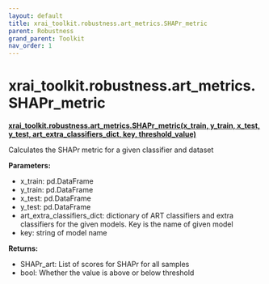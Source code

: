 ```yaml
---
layout: default
title: xrai_toolkit.robustness.art_metrics.SHAPr_metric
parent: Robustness
grand_parent: Toolkit
nav_order: 1
---
```


# xrai_toolkit.robustness.art_metrics.SHAPr_metric
**[xrai_toolkit.robustness.art_metrics.SHAPr_metric(x_train, y_train, x_test, y_test, art_extra_classifiers_dict, key, threshold_value)](https://github.com/gaberamolete/xrai_toolkit/blob/main/robustness/art_metrics.py)**

    
Calculates the SHAPr metric for a given classifier and dataset


**Parameters:**
- x_train: pd.DataFrame
- y_train: pd.DataFrame
- x_test: pd.DataFrame
- y_test: pd.DataFrame
- art_extra_classifiers_dict: dictionary of ART classifiers and extra classifiers for the given models. Key is the name of given model
- key: string of model name

**Returns:**
- SHAPr_art: List of scores for SHAPr for all samples
- bool: Whether the value is above or below threshold